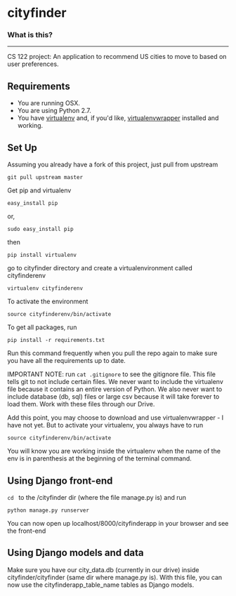 cityfinder
========================

### What is this?
-------------

CS 122 project:
An application to recommend US cities to move to based on user preferences.

Requirements
-----------

* You are running OSX.
* You are using Python 2.7. 
* You have [virtualenv](https://pypi.python.org/pypi/virtualenv) and, if you'd like, [virtualenvwrapper](https://pypi.python.org/pypi/virtualenvwrapper) installed and working.


Set Up
---------------

Assuming you already have a fork of this project, just pull from upstream

```
git pull upstream master
```

Get pip and virtualenv
```
easy_install pip
```
or,  
```
sudo easy_install pip
```
then 
```
pip install virtualenv
```
go to cityfinder directory and create a virtualenvironment called cityfinderenv
```
virtualenv cityfinderenv
```
To activate the environment

```
source cityfinderenv/bin/activate
```

To get all packages, run
```
pip install -r requirements.txt
```
Run this command frequently when you pull the repo again to make sure you have all the requirements up to date.

IMPORTANT NOTE:
run ```cat .gitignore``` to see the gitignore file. This file tells git to not include certain files. We never want to include the virtualenv file because it contains an entire version of Python. We also never want to include database (db, sql) files or large csv because it will take forever to load them. Work with these files through our Drive.

Add this point, you may choose to download and use virtualenvwrapper - I have not yet.
But to activate your virtualenv, you always have to run
```
source cityfinderenv/bin/activate
```
You will know you are working inside the virtualenv when the name of the env is in parenthesis at the beginning of the terminal command.

Using Django front-end
---------------

```cd ``` to the /cityfinder dir (where the file manage.py is) and run

```
python manage.py runserver
```
You can now open up localhost/8000/cityfinderapp in your browser and see the front-end

Using Django models and data
---------------

Make sure you have our city_data.db (currently in our drive) inside cityfinder/cityfinder (same dir where manage.py is). With this file, you can now use the cityfinderapp_table_name tables as Django models.